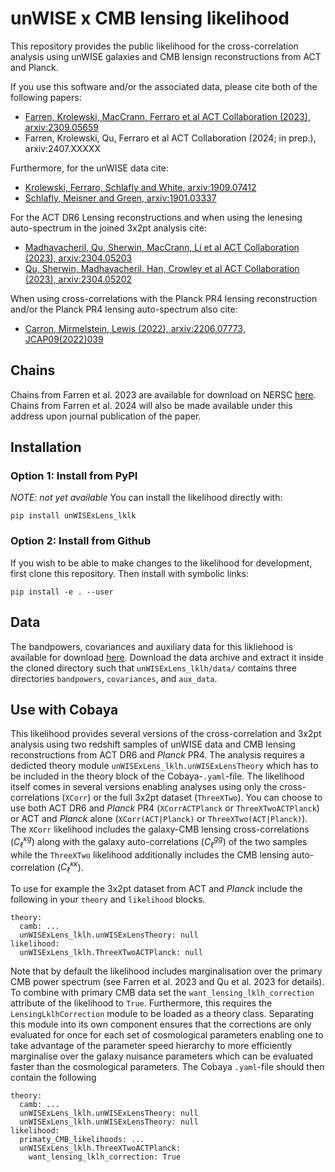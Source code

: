 # unWISE x CMB lensing likelihood

This repository provides the public likelihood for the cross-correlation analysis using unWISE galaxies and CMB lensign reconstructions from ACT and Planck.

If you use this software and/or the associated data, please cite both of the following papers:
- [Farren, Krolewski, MacCrann, Ferraro et al ACT Collaboration (2023), arxiv:2309.05659](https://arxiv.org/abs/2309.05659)
- Farren, Krolewski, Qu, Ferraro et al ACT Collaboration (2024; in prep.), arxiv:2407.XXXXX

Furthermore, for the unWISE data cite:
- [Krolewski, Ferraro, Schlafly and White, arxiv:1909.07412](https://arxiv.org/abs/1909.07412)
- [Schlafly, Meisner and Green, arxiv:1901.03337](https://arxiv.org/abs/1901.03337)

For the ACT DR6 Lensing reconstructions and when using the lenesing auto-spectrum in the joined 3x2pt analysis cite:
- [Madhavacheril, Qu, Sherwin, MacCrann, Li et al ACT Collaboration (2023), arxiv:2304.05203](https://arxiv.org/abs/2304.05203)
- [Qu, Sherwin, Madhavacheril, Han, Crowley et al ACT Collaboration (2023), arxiv:2304.05202](https://arxiv.org/abs/2304.05202)

When using cross-correlations with the Planck PR4 lensing reconstruction and/or the Planck PR4 lensing auto-spectrum also cite:
- [Carron, Mirmelstein, Lewis (2022), arxiv:2206.07773, JCAP09(2022)039](https://arxiv.org/abs/2206.07773)


## Chains

Chains from Farren et al. 2023 are available for download on NERSC [here](https://portal.nersc.gov/project/act/act_x_unWISE_xcorr+3x2pt/). Chains from Farren et al. 2024 will also be made available under this address upon journal publication of the paper.

## Installation
### Option 1: Install from PyPI
*NOTE: not yet available*
You can install the likelihood directly with:

    pip install unWISExLens_lklk

### Option 2: Install from Github
If you wish to be able to make changes to the likelihood for development, first clone this repository. Then install with symbolic links:

    pip install -e . --user

## Data
The bandpowers, covariances and auxiliary data for this likliehood is available for download [here](https://portal.nersc.gov/project/act/act_x_unWISE_xcorr+3x2pt/data.zip). Download the data archive and extract it inside the cloned directory such that `unWISExLens_lklh/data/` contains three directories `bandpowers`, `covariances`, and `aux_data`.

## Use with Cobaya

This likelihood provides several versions of the cross-correlation and 3x2pt analysis using two redshift samples of unWISE data and CMB lensing reconstructions from ACT DR6 and *Planck* PR4. The analysis requires a dedicted theory module `unWISExLens_lklh.unWISExLensTheory` which has to be included in the theory block of the Cobaya-`.yaml`-file. The likelihood itself comes in several versions enabling analyses using only the cross-correlations (`XCorr`) or the full 3x2pt dataset (`ThreeXTwo`). You can choose to use both ACT DR6 and *Planck* PR4 (`XCorrACTPlanck` or `ThreeXTwoACTPlanck`) or ACT and *Planck* alone (`XCorr(ACT|Planck)` or `ThreeXTwo(ACT|Planck)`). The `XCorr` likelihood includes the galaxy-CMB lensing cross-correlations ($C_\ell^{\kappa g}$) along with the galaxy auto-correlations ($C_\ell^{gg}$) of the two samples while the `ThreeXTwo` likelihood additionally includes the CMB lensing auto-correlation ($C_\ell^{\kappa \kappa}$).

To use for example the 3x2pt dataset from ACT and *Planck* include the following in your `theory` and `likelihood` blocks.

```
theory:
  camb: ...
  unWISExLens_lklh.unWISExLensTheory: null
likelihood:
  unWISExLens_lklh.ThreeXTwoACTPlanck: null
```

Note that by default the likelihood includes marginalisation over the primary CMB power spectrum (see Farren et al. 2023 and Qu et al. 2023 for details). To combine with primary CMB data set the `want_lensing_lklh_correction` attribute of the likelihood to `True`. Furthermore, this requires the `LensingLklhCorrection` module to be loaded as a theory class. Separating this module into its own component ensures that the corrections are only evaluated for once for each set of cosmological parameters enabling one to take advantage of the parameter speed hierarchy to more efficiently marginalise over the galaxy nuisance parameters which can be evaluated faster than the cosmological parameters. The Cobaya `.yaml`-file should then contain the following

```
theory:
  camb: ...
  unWISExLens_lklh.unWISExLensTheory: null
  unWISExLens_lklh.unWISExLensTheory: null
likelihood:
  primaty_CMB_likelihoods: ...
  unWISExLens_lklh.ThreeXTwoACTPlanck:
    want_lensing_lklh_correction: True
```



